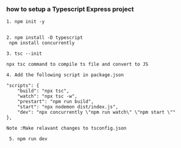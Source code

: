 ### how to setup a Typescript Express project

```
1. npm init -y

```

```

2. npm install -D typescript
 npm install concurrently

```


```
3. tsc --init
```

```
npx tsc command to compile ts file and convert to JS
```

```
4. Add the following script in package.json

"scripts": {
    "build": "npx tsc",
    "watch": "npx tsc -w",
    "prestart": "npm run build",
    "start": "npx nodemon dist/index.js",
    "dev": "npx concurrently \"npm run watch\" \"npm start \""
},

```

```
Note :Make relavant changes to tsconfig.json
```

```
 5. npm run dev

 ```

